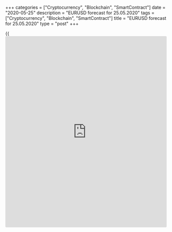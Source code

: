+++
categories = ["Cryptocurrency", "Blockchain", "SmartContract"]
date = "2020-05-25"
description = "EURUSD forecast for 25.05.2020"
tags = ["Cryptocurrency", "Blockchain", "SmartContract"]
title = "EURUSD forecast for 25.05.2020"
type = "post"
+++

{{<iframe id="large-banner" src="https://www.bounty.group/#slide=2.0" width="100%" height="600" scrolling="no" style="border: 0px solid rgb(216, 221, 230); border-radius: 3px;">}}

May 25, 2020

May 25, 2020

Dollar remembers the problemsDmitri Demidenko

## The pandemic has worsened the problems of the global economy and
weakened the global economic state

You can’t be sure about anything. The [EUR/USD][1] should have rallied
up as France and Germany agreed with the fiscal stimulus of €500 billion
and the ECB is willing to continue doing its best to support the euro-
area economy despite the ruling of Germany’s constitutional court.
Especially since the German Bundesbank published on its [website](https://www.playgroundfx.com/blog/website-for-forex-trading/) a
positive report on the impact of QE on lending, the manufacturing
sector, and inflation. However, the euro can’t be rising without the
support of the US stock indexes. The decline of the US stock market and
a higher demand for safe havens set the euro bears back.

Buy on the rumors, sell on the facts. Earlier, the S&P 500 was rising
steadily amid the expectations of the reopening of the US economy, the
hopes for the V-shaped recovery of the US economy, and some positive
[news](https://www.letsplayfx.com/blog/forex-news-website/) about creating a coronavirus vaccine. It is clear now that the
V-shaped recovery is unlikely, and the creation of the vaccine may take
a long time. Only 10% of global [investor](https://www.fintechee.com/tutorial-for-forex-trading/investor-mode/)s polled by BofA Merrill Lunch
expect a V-shaped recovery of the US economy. The rest of them believe
that the economic growth will be held back by the weakness of the US
labor market, a decline in the investments, and the growing public debt
amid the huge fiscal stimulus.

According to the OECD research, rich countries are willing to pay $17
trillion of the debt, a part of which resulted from a decline in tax
revenues due to the pandemic. As a result, the total debt of the
advanced economies will rise from 109% to 137% of GDP.

 **Dynamics of the OECD countries’ debt**

![LiteForex: EURUSD forecast for 25.05.2020][2]

 _Source: Financial Times_

Without a COVID-19 vaccine, the global GDP won’t quickly rebound. On the
contrary, the pandemic worsens the problems weighing on the global
economy. Before the pandemic, the economic weakness was observed in
China and the euro-area, which were pressed down by the trade wars, and
in the monetary [policy](https://www.fintechee.com/policy/) that was ultra-easy even without an extra
stimulus. Nowadays, the problems are getting worse, the situation
deteriorates, which increases the demand for safe havens. Moreover, the
tension in the US-China trade relations is getting stronger. The trade
dispute is likely to be escalated amid numerous factors. The White House
bans the purchases of the Chinese securities by the US pension funds,
the US has tightened the sanctions against Huawei and suggests the
overseas companies, whose shares are traded on the US stock exchanges,
must undergo an audit. Furthermore, Beijing is to impose the Hong Kong
security law.

The euro is also weighed on by the expectations of the expansion of the
euro-area QE at the ECB meeting on June 4. According to the minutes of
the ECB April meeting, the central bank is willing to avoid its previous
mistakes associated with the loss of confidence in financial markets, it
is about to increase the asset purchase volume. The ECB has already
bought securities worth €180 billion. Under the current QE pace, the ECB
will have run out its resources by October. It has to take more
measures. As a result, the [EUR/USD][1] is now trading in the
consolidation range of 1.077-1.099, it may well continue falling to the
support at 1.084.

* * *

P.S. Did you like my article? Share it in social networks: it will be
the best “thank you" :)

Ask me questions and comment below. I’ll be glad to answer your
questions and give necessary explanations.

 **Useful links:**

  * I recommend trying to trade with a reliable broker [here][3]. The system allows you to trade by yourself or copy successful traders from all across the globe.
  * Use my promo-code BLOG for getting deposit bonus 50% on LiteForex platform. Just enter this code in the appropriate field while [depositing][4] your trading account.
  * Telegram channel with high-quality analytics, Forex reviews, training articles, and other useful things for traders <t.me/liteforex>

## Price chart of EURUSD in real time mode

![Dollar remembers the problems][5]

The content of this article reflects the author’s opinion and does not
necessarily reflect the official position of LiteForex. The material
published on this page is provided for informational purposes only and
should not be considered as the provision of investment advice for the
purposes of Directive 2004/39/EC.

Rate this article:

{{value}}

( {{count}} {{title}} )

   1. my.liteforex.com/trading/chart?symbol=EURUSD&returnUrl=true
   2. cdn.liteforex.com/cache/uploads/blog_post/eurusd/debt-oecd-25-05-20.jpg?w=30&s=0da248d115a6773eac2e78af65be9dc0
   3. my.liteforex.com/?category=analysts-opinions&slug=dollar-remembers-the-problems&openPopup=%2Fregistration%2Fpopup&utm_source=blog&utm_medium=article&utm_campaign=bonus
   4. my.liteforex.com/deposit/?category=analysts-opinions&slug=dollar-remembers-the-problems&promo_code=BLOG&utm_source=blog&utm_medium=article&utm_campaign=bonus
   5. cdn.liteforex.com/cache/uploads/blog_post/eurusd/liteforex-blog-eurusd-25-05-20.jpg?q=75&w=1000&s=bf77ee41de0e99e14c939f963b8aa041